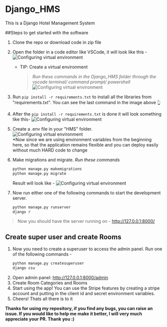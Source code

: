 # Django_HMS
This is a Django Hotel Management System

##Steps to get started with the software
 1. Clone the repo or download code in zip file
 2. Open the folder in a code editor like VSCode, it will look like this - 
         ![Configuring virtual environment](https://github.com/Darshan4114/Django_HMS/blob/main/readme_images/django_hms_open_in_vscode.png)
    - TIP: Create a virtual environment
      > *Run these commands in the Django_HMS folder through the vscode terminal/ command prompt/ powershell* 
         ![Configuring virtual environment](https://github.com/Darshan4114/Django_HMS/blob/main/readme_images/django_hms_config_commands.png)

 3. Run `pip install -r requirements.txt` to install all the libraries from "requirements.txt". You can see the last command in the image above :point_up_2:
 4. After the `pip install -r requirements.txt` is done it will look something like this-
         ![Configuring virtual environment](https://github.com/Darshan4114/Django_HMS/blob/main/readme_images/django_hms_pip_install_done.png)
         
 5. Create a .env file in your "HMS" folder.
         ![Configuring virtual environment](https://github.com/Darshan4114/Django_HMS/blob/main/readme_images/django_hms_create_dotenv_file.png)   
  *Now since we are using environment variables from the beginning here, so that the application remains flexible and you can deploy easily without much HARD code to change
 
6. Make migrations and migrate.
   *Run these commands*
   ```python
   python manage.py makemigrations
   python manage.py migrate
   ```
   Result will look like - 
         ![Configuring virtual environment](https://github.com/Darshan4114/Django_HMS/blob/main/readme_images/django_hms_create_dotenv_file.png) 
7. Now run either one of the following commands to start the development server.
   ```python
   python manage.py runserver
   django r
   ```

> Now you should have the server running on - http://127.0.0.1:8000/

## Create super user and create Rooms
1. Now you need to create a superuser to access the admin panel. Run one of the following commands - 
    ```python
    python manage.py createsuperuser
    django csu
    ```
2. Open admin panel: http://127.0.0.1:8000/admin
3. Create Room Categories and Rooms
4. Start using the app! You can use the Stripe features by creating a stripe account and putting in the client id and secret environment variables.
5. Cheers! Thats all there is to it

**Thanks for using my repository, if you find any bugs, you can raise an issue. If you would like to help me make it better, I will very much appreciate your PR. Thank you :)**
